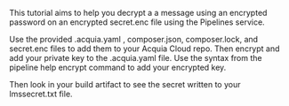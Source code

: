 This tutorial aims to help you decrypt a a message using an encrypted password on an encrypted secret.enc file using the Pipelines service.

Use the provided .acquia.yaml , composer.json, composer.lock, and secret.enc files to add them to your Acquia Cloud repo.  Then encrypt and add your private key to the .acquia.yaml file. Use the syntax from the pipeline help encrypt command to add your encrypted key.

Then look in your build artifact to see the secret written to your lmssecret.txt file.

